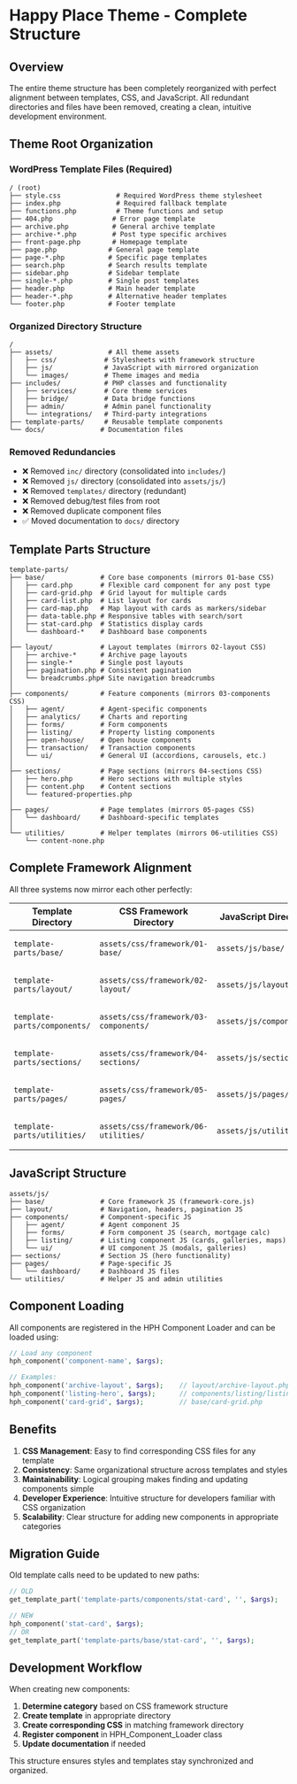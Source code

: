 # Happy Place Theme - Complete Structure

## Overview

The entire theme structure has been completely reorganized with perfect alignment between templates, CSS, and JavaScript. All redundant directories and files have been removed, creating a clean, intuitive development environment.

## Theme Root Organization

### WordPress Template Files (Required)
```
/ (root)
├── style.css              # Required WordPress theme stylesheet
├── index.php              # Required fallback template
├── functions.php          # Theme functions and setup
├── 404.php               # Error page template
├── archive.php           # General archive template
├── archive-*.php         # Post type specific archives
├── front-page.php        # Homepage template
├── page.php             # General page template
├── page-*.php           # Specific page templates
├── search.php           # Search results template
├── sidebar.php          # Sidebar template
├── single-*.php         # Single post templates
├── header.php           # Main header template
├── header-*.php         # Alternative header templates
└── footer.php           # Footer template
```

### Organized Directory Structure
```
/
├── assets/              # All theme assets
│   ├── css/            # Stylesheets with framework structure
│   ├── js/             # JavaScript with mirrored organization
│   └── images/         # Theme images and media
├── includes/           # PHP classes and functionality
│   ├── services/       # Core theme services
│   ├── bridge/         # Data bridge functions
│   ├── admin/          # Admin panel functionality
│   └── integrations/   # Third-party integrations
├── template-parts/     # Reusable template components
└── docs/              # Documentation files
```

### Removed Redundancies
- ❌ Removed `inc/` directory (consolidated into `includes/`)
- ❌ Removed `js/` directory (consolidated into `assets/js/`)
- ❌ Removed `templates/` directory (redundant)
- ❌ Removed debug/test files from root
- ❌ Removed duplicate component files
- ✅ Moved documentation to `docs/` directory

## Template Parts Structure

```
template-parts/
├── base/              # Core base components (mirrors 01-base CSS)
│   ├── card.php       # Flexible card component for any post type
│   ├── card-grid.php  # Grid layout for multiple cards
│   ├── card-list.php  # List layout for cards
│   ├── card-map.php   # Map layout with cards as markers/sidebar
│   ├── data-table.php # Responsive tables with search/sort
│   ├── stat-card.php  # Statistics display cards
│   └── dashboard-*    # Dashboard base components
│
├── layout/            # Layout templates (mirrors 02-layout CSS)
│   ├── archive-*      # Archive page layouts
│   ├── single-*       # Single post layouts
│   ├── pagination.php # Consistent pagination
│   └── breadcrumbs.php# Site navigation breadcrumbs
│
├── components/        # Feature components (mirrors 03-components CSS)
│   ├── agent/         # Agent-specific components
│   ├── analytics/     # Charts and reporting
│   ├── forms/         # Form components
│   ├── listing/       # Property listing components
│   ├── open-house/    # Open house components
│   ├── transaction/   # Transaction components
│   └── ui/            # General UI (accordions, carousels, etc.)
│
├── sections/          # Page sections (mirrors 04-sections CSS)
│   ├── hero.php       # Hero sections with multiple styles
│   ├── content.php    # Content sections
│   └── featured-properties.php
│
├── pages/             # Page templates (mirrors 05-pages CSS)
│   └── dashboard/     # Dashboard-specific templates
│
└── utilities/         # Helper templates (mirrors 06-utilities CSS)
    └── content-none.php
```

## Complete Framework Alignment

All three systems now mirror each other perfectly:

| Template Directory | CSS Framework Directory | JavaScript Directory | Purpose |
|-------------------|-------------------------|---------------------|---------|
| `template-parts/base/` | `assets/css/framework/01-base/` | `assets/js/base/` | Core reusable components |
| `template-parts/layout/` | `assets/css/framework/02-layout/` | `assets/js/layout/` | Page layouts and structure |
| `template-parts/components/` | `assets/css/framework/03-components/` | `assets/js/components/` | Feature-specific components |
| `template-parts/sections/` | `assets/css/framework/04-sections/` | `assets/js/sections/` | Page section templates |
| `template-parts/pages/` | `assets/css/framework/05-pages/` | `assets/js/pages/` | Page-specific templates |
| `template-parts/utilities/` | `assets/css/framework/06-utilities/` | `assets/js/utilities/` | Helper and utility templates |

## JavaScript Structure

```
assets/js/
├── base/              # Core framework JS (framework-core.js)
├── layout/            # Navigation, headers, pagination JS
├── components/        # Component-specific JS
│   ├── agent/         # Agent component JS
│   ├── forms/         # Form component JS (search, mortgage calc)
│   ├── listing/       # Listing component JS (cards, galleries, maps)
│   └── ui/            # UI component JS (modals, galleries)
├── sections/          # Section JS (hero functionality)
├── pages/             # Page-specific JS
│   └── dashboard/     # Dashboard JS files
└── utilities/         # Helper JS and admin utilities
```

## Component Loading

All components are registered in the HPH Component Loader and can be loaded using:

```php
// Load any component
hph_component('component-name', $args);

// Examples:
hph_component('archive-layout', $args);    // layout/archive-layout.php
hph_component('listing-hero', $args);      // components/listing/listing-hero.php  
hph_component('card-grid', $args);         // base/card-grid.php
```

## Benefits

1. **CSS Management**: Easy to find corresponding CSS files for any template
2. **Consistency**: Same organizational structure across templates and styles
3. **Maintainability**: Logical grouping makes finding and updating components simple
4. **Developer Experience**: Intuitive structure for developers familiar with CSS organization
5. **Scalability**: Clear structure for adding new components in appropriate categories

## Migration Guide

Old template calls need to be updated to new paths:

```php
// OLD
get_template_part('template-parts/components/stat-card', '', $args);

// NEW  
hph_component('stat-card', $args);
// OR
get_template_part('template-parts/base/stat-card', '', $args);
```

## Development Workflow

When creating new components:

1. **Determine category** based on CSS framework structure
2. **Create template** in appropriate directory
3. **Create corresponding CSS** in matching framework directory  
4. **Register component** in HPH_Component_Loader class
5. **Update documentation** if needed

This structure ensures styles and templates stay synchronized and organized.